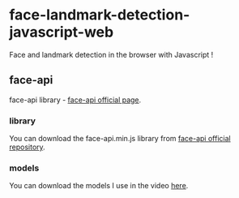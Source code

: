 # face-landmark-detection-javascript-web 

Face and landmark detection in the browser with Javascript !



## face-api

 face-api library - [face-api official page](https://justadudewhohacks.github.io/face-api.js/docs/index.html).



### library

You can download the face-api.min.js library from [face-api official repository](https://github.com/justadudewhohacks/face-api.js/blob/master/dist/face-api.min.js).

### models

You can download the models I use in the video [here](https://github.com/justadudewhohacks/face-api.js/tree/master/weights).
